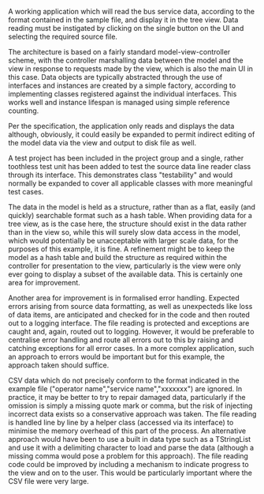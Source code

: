 A working application which will read the bus service data, according to the format contained in the sample file, and display it in the tree view. Data reading must be instigated by clicking on the single button on the UI and selecting the required source file.

The architecture is based on a fairly standard model-view-controller scheme, with the controller marshalling data between the model and the view in response to requests made by the view, which is also the main UI in this case. Data objects are typically abstracted through the use of interfaces and instances are created by a simple factory, according to implementing classes registered against the individual interfaces. This works well and instance lifespan is managed using simple reference counting.

Per the specification, the application only reads and displays the data although, obviously, it could easily be expanded to permit indirect editing of the model data via the view and output to disk file as well. 

A test project has been included in the project group and a single, rather toothless test unit has been added to test the source data line reader class through its interface. This demonstrates class "testability" and would normally be expanded to cover all applicable classes with more meaningful test cases.

The data in the model is held as a structure, rather than as a flat, easily (and quickly) searchable format such as a hash table. When providing data for a tree view, as is the case here, the structure should exist in the data rather than in the view so, while this will surely slow data access in the model, which would potentially be unacceptable with larger scale data, for the purposes of this example, it is fine. A refinement might be to keep the model as a hash table and build the structure as required within the controller for presentation to the view, particularly is the view were only ever going to display a subset of the available data. This is certainly one area for improvement.

Another area for improvement is in formalised error handling. Expected errors arising from source data formatting, as well as unexpecteds like loss of data items, are anticipated and checked for in the code and then routed out to a logging interface. The file reading is protected and exceptions are caught and, again, routed out to logging. However, it would be preferable to centralise error handling and route all errors out to this by raising and catching exceptions for all error cases. In a more complex application, such an approach to errors would be important but for this example, the approach taken should suffice. 

CSV data which do not precisely conform to the format indicated in the example file ("operator name","service name","xxxxxxx") are ignored. In practice, it may be better to try to repair damaged data, particularly if the omission is simply a missing quote mark or comma, but the risk of injecting incorrect data exists so a conservative approach was taken. The file reading is handled line by line by a helper class (accessed via its interface) to minimise the memory overhead of this part of the process. An alternative approach would have been to use a built in data type such as a TStringList and use it with a delimiting character to load and parse the data (although a missing comma would pose a problem for this approach). The file reading code could be improved by including a mechanism to indicate progress to the view and on to the user. This would be particularly important where the CSV file were very large.
